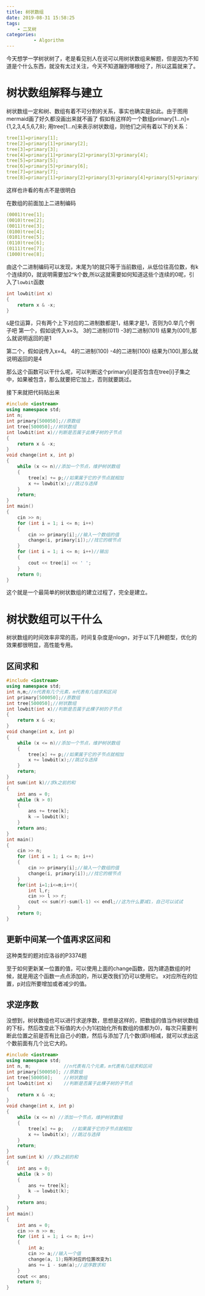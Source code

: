 ```yaml
---
title: 树状数组
date: 2019-08-31 15:58:25
tags: 
    - 二叉树
categories:
          - Algorithm
---
```

今天想学一学树状树了，老是看见别人在说可以用树状数组来解题，但是因为不知道是个什么东西，就没有太过关注，今天不知道蹦到哪根经了，所以这篇就来了。<!--more-->

# 树状数组解释与建立

树状数组一定和树、数组有着不可分割的关系，事实也确实是如此。由于图用mermaid画了好久都没画出来就不画了
假如有这样的一个数组primary[1...n]={1,2,3,4,5,6,7,8};
用tree[1...n]来表示树状数组，则他们之间有着以下的关系：

```yaml
tree[1]=primary[1];
tree[2]=primary[1]+primary[2];
tree[3]=primary[3];
tree[4]=primary[1]+primary[2]+primary[3]+primary[4];
tree[5]=primary[5];
tree[6]=primary[5]+primary[6];
tree[7]=primary[7];
tree[8]=primary[1]+primary[2]+primary[3]+primary[4]+primary[5]+primary[6]+primary[7]+primary[8];
```

这样也许看的有点不是很明白

在数组的前面加上二进制编码

```yaml
(0001)tree[1];
(0010)tree[2];
(0011)tree[3];
(0100)tree[4];
(0101)tree[5];
(0110)tree[6];
(0111)tree[7];
(1000)tree[8];
```

由这个二进制编码可以发现，末尾为1的就只等于当前数组，从低位往高位数，有k个连续的0，就说明需要加2^k个数,所以这就需要如何知道这些个连续的0呢，引入了`lowbit`函数

```cpp
int lowbit(int x)
{
    return x & -x;
}
```
`&`是位运算，只有两个上下对应的二进制数都是1，结果才是1，否则为0.举几个例子吧
第一个，假如说传入x=3。
3的二进制(011)
-3的二进制(101)
结果为(001),那么就说明返回的是1

第二个，假如说传入x=4。
4的二进制(100)
-4的二进制(100)
结果为(100),那么就说明返回的是4

那么这个函数可以干什么呢，可以判断这个primary[i]是否包含在tree[i]子集之中，如果被包含，那么就要把它加上，否则就要跳过。

接下来就把代码贴出来

```cpp
#include <iostream>
using namespace std;
int n;
int primary[500050];//原数组
int tree[500050];//树状数组
int lowbit(int x)//判断是否属于此棵子树的子节点
{
    return x & -x;
}
void change(int x, int p)
{
    while (x <= n)//添加一个节点，维护树状数组
    {
        tree[x] += p;//如果属于它的子节点就相加
        x += lowbit(x);//跳过与选择
    }
    return;
}
int main()
{
    cin >> n;
    for (int i = 1; i <= n; i++)
    {
        cin >> primary[i];//输入一个数组的值
        change(i, primary[i]);//找它的根节点
    }
    for (int i = 1; i <= n; i++)//输出
    {
        cout << tree[i] << ' ';
    }
    return 0;
}
```

这个就是一个最简单的树状数组的建立过程了，完全是建立。

# 树状数组可以干什么

树状数组的时间效率非常的高，时间复杂度是nlogn，对于以下几种题型，优化的效果都很明显，高性能专用。

## 区间求和

```cpp
#include <iostream>
using namespace std;
int n,m;//n代表有几个元素，m代表有几组求和区间
int primary[500050];//原数组
int tree[500050];//树状数组
int lowbit(int x)//判断是否属于此棵子树的子节点
{
    return x & -x;
}
void change(int x, int p)
{
    while (x <= n)//添加一个节点，维护树状数组
    {
        tree[x] += p;//如果属于它的子节点就相加
        x += lowbit(x);//跳过与选择
    }
    return;
}
int sum(int k)//求k之前的和
{
    int ans = 0;
    while (k > 0)
    {
        ans += tree[k];
        k -= lowbit(k);
    }
    return ans;
}
int main()
{
    cin >> n;
    for (int i = 1; i <= n; i++)
    {
        cin >> primary[i];//输入一个数组的值
        change(i, primary[i]);//找它的根节点
    }
    for(int i=1;i<=m;i++){
        int l,r;
        cin >> l >> r;
        cout << sum(r)-sum(l-1) << endl;//这为什么要减1，自己可以试试
    }
    return 0;
}
```

## 更新中间某一个值再求区间和

这种类型的题对应洛谷的P3374题

至于如何更新某一位置的值，可以使用上面的change函数，因为建造数组的时候，就是用这个函数一点点添加的，所以更改我们仍可以使用它。
x对应所在的位置，p对应所要增加或者减少的值。

## 求逆序数

没想到，树状数组也可以进行求逆序数，思想是这样的，把数组的值当作树状数组的下标，然后改变此下标值的大小为1(初始化所有数组的值都为0)，每次只需要判断此位置之前是否有比自己小的数，然后与添加了几个数(即i)相减，就可以求出这个数前面有几个比它大的。

```cpp
#include <iostream>
using namespace std;
int n, m;            //n代表有几个元素，m代表有几组求和区间
int primary[500050]; //原数组
int tree[500050];    //树状数组
int lowbit(int x)    //判断是否属于此棵子树的子节点
{
    return x & -x;
}
void change(int x, int p)
{
    while (x <= n) //添加一个节点，维护树状数组
    {
        tree[x] += p;   //如果属于它的子节点就相加
        x += lowbit(x); //跳过与选择
    }
    return;
}
int sum(int k) //求k之前的和
{
    int ans = 0;
    while (k > 0)
    {
        ans += tree[k];
        k -= lowbit(k);
    }
    return ans;
}
int main()
{
    int ans = 0;
    cin >> n >> m;
    for (int i = 1; i <= n; i++)
    {
        int a;
        cin >> a;//输入一个值
        change(a, 1);将所对应的位置改变为1
        ans += i - sum(a);//逆序数求和
    }
    cout << ans;
    return 0;
}
```